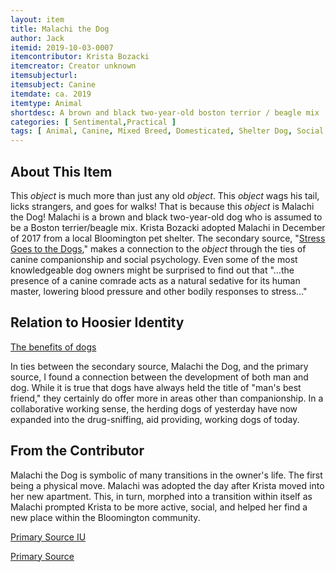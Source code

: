 ```yaml
---
layout: item
title: Malachi the Dog
author: Jack 
itemid: 2019-10-03-0007
itemcontributor: Krista Bozacki
itemcreator: Creator unknown 
itemsubjecturl: 
itemsubject: Canine
itemdate: ca. 2019
itemtype: Animal
shortdesc: A brown and black two-year-old boston terrior / beagle mix
categories: [ Sentimental,Practical ]
tags: [ Animal, Canine, Mixed Breed, Domesticated, Shelter Dog, Social Psychology, Friendship, ]
---
```


## About This Item

This *object* is much more than just any old *object*. This *object* wags his tail, licks strangers, and goes for walks! That is because this *object* is Malachi the Dog! Malachi is a brown and black two-year-old dog who is assumed to be a Boston terrier/beagle mix. Krista Bozacki adopted Malachi in December of 2017 from a local Bloomington pet shelter. The secondary source, "[Stress Goes to the Dogs](https://www.jstor.org/stable/3976005?Search=yes&resultItemClick=true&searchText=stress&searchText=goes&searchText=to&searchText=the&searchText=dogs&searchUri=%2Faction%2FdoBasicSearch%3FQuery%3Dstress%2Bgoes%2Bto%2Bthe%2Bdogs&ab_segments=0%2Fbasic_SYC-4802%2Ftest1&refreqid=search%3Aba4917c76dfa816ffc4347cb347e9aa1&seq=1#metadata_info_tab_contents)," makes a connection to the *object* through the ties of canine companionship and social psychology. Even some of the most knowledgeable dog owners might be surprised to find out that "…the presence of a canine comrade acts as a natural sedative for its human master, lowering blood pressure and other bodily responses to stress…"

## Relation to Hoosier Identity

[The benefits of dogs](https://www.huffpost.com/entry/the-10-health-benefits-of-dogs-and-one-health-risk_n_57dad1b8e4b04a1497b2f5a0) 

In ties between the secondary source, Malachi the Dog, and the primary source, I found a connection between the development of both man and dog. While it is true that dogs have always held the title of "man's best friend," they certainly do offer more in areas other than companionship. In a collaborative working sense, the herding dogs of yesterday have now expanded into the drug-sniffing, aid providing, working dogs of today. 

## From the Contributor

Malachi the Dog is symbolic of many transitions in the owner's life. The first being a physical move. Malachi was adopted the day after Krista moved into her new apartment. This, in turn, morphed into a transition within itself as Malachi prompted Krista to be more active, social, and helped her find a new place within the Bloomington community. 



[Primary Source IU](https://iucat.iu.edu/catalog/14886339)

[Primary Source](https://www.ncbi.nlm.nih.gov/pmc/articles/PMC2251326/)

